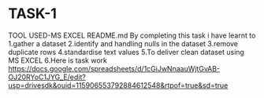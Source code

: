 # TASK-1
TOOL USED-MS EXCEL README.md 
By completing this task i have learnt to
1.gather a dataset
2.identify and handling nulls in the dataset
3.remove duplicate rows
4.standardise text values
5.To deliver clean dataset using  MS EXCEL
6.Here is task work https://docs.google.com/spreadsheets/d/1cGiJwNnaauWjtGvAB-OJ20RYoC1JYG_E/edit?usp=drivesdk&ouid=115906553792884612548&rtpof=true&sd=true
